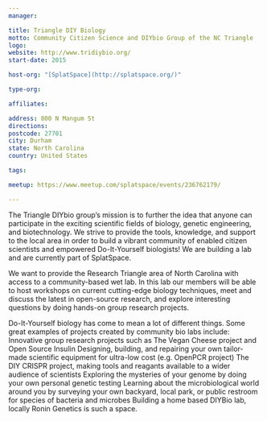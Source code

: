```yaml
---
manager:

title: Triangle DIY Biology
motto: Community Citizen Science and DIYbio Group of the NC Triangle
logo:
website: http://www.tridiybio.org/
start-date: 2015

host-org: "[SplatSpace](http://splatspace.org/)"

type-org:

affiliates:

address: 800 N Mangum St
directions:
postcode: 27701
city: Durham
state: North Carolina
country: United States

tags:

meetup: https://www.meetup.com/splatspace/events/236762179/

---
```



The Triangle DIYbio group’s mission is to further the idea that anyone can participate in the exciting scientific fields of biology, genetic engineering, and biotechnology. We strive to provide the tools, knowledge, and support to the local area in order to build a vibrant community of enabled citizen scientists and empowered Do-It-Yourself biologists! We are building a lab and are currently part of SplatSpace.

We want to provide the Research Triangle area of North Carolina with access to a community-based wet lab. In this lab our members will be able to host workshops on current cutting-edge biology techniques, meet and discuss the latest in open-source research, and explore interesting questions by doing hands-on group research projects.

Do-It-Yourself biology has come to mean a lot of different things. Some great examples of projects created by community bio labs include:
Innovative group research projects such as The Vegan Cheese project and Open Source Insulin
Designing, building, and repairing your own tailor-made scientific equipment for ultra-low cost (e.g. OpenPCR project)
The DIY CRISPR project, making tools and reagants available to a wider audience of scientists
Exploring the mysteries of your genome by doing your own personal genetic testing
Learning about the microbiological world around you by surveying your own backyard, local park, or public restroom for species of bacteria and microbes
Building a home based DIYBio lab, locally Ronin Genetics is such a space.
